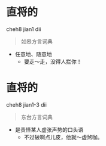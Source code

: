 # 直将的
cheh8 jian1 dii
> 如皋方言词典
- 任意地、随意地
  - 要走～走，没得人拦你！

# 直将的
cheh8 jian1-3 dii
> 东台方言词典
- 是责怪某人虚张声势的口头语
  - 不过破啊点儿皮，他就～虚煞咖。

